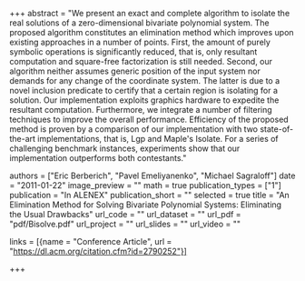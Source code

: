 +++
abstract = "We present an exact and complete algorithm to isolate the real solutions of a zero-dimensional bivariate polynomial system. The proposed algorithm constitutes an elimination method which improves upon existing approaches in a number of points. First, the amount of purely symbolic operations is significantly reduced, that is, only resultant computation and square-free factorization is still needed. Second, our algorithm neither assumes generic position of the input system nor demands for any change of the coordinate system. The latter is due to a novel inclusion predicate to certify that a certain region is isolating for a solution. Our implementation exploits graphics hardware to expedite the resultant computation. Furthermore, we integrate a number of filtering techniques to improve the overall performance. Efficiency of the proposed method is proven by a comparison of our implementation with two state-of-the-art implementations, that is, Lgp and Maple's Isolate. For a series of challenging benchmark instances, experiments show that our implementation outperforms both contestants."

authors = ["Eric Berberich", "Pavel Emeliyanenko", "Michael Sagraloff"]
date = "2011-01-22"
image_preview = ""
math = true
publication_types = ["1"]
publication = "In ALENEX"
publication_short = ""
selected = true
title = "An Elimination Method for Solving Bivariate Polynomial Systems: Eliminating the Usual Drawbacks"
url_code = ""
url_dataset = ""
url_pdf = "pdf/Bisolve.pdf"
url_project = ""
url_slides = ""
url_video = ""

links = [{name = "Conference Article", url = "https://dl.acm.org/citation.cfm?id=2790252"}]

+++
